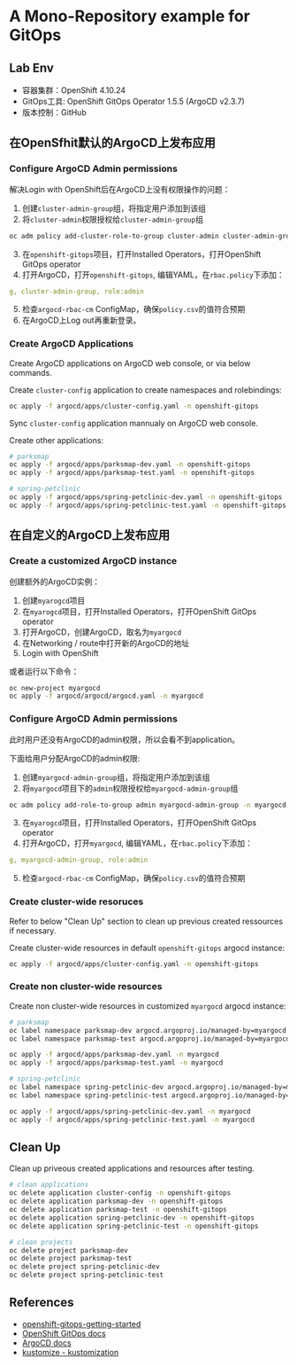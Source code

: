 # A Mono-Repository example for GitOps

## Lab Env

- 容器集群：OpenShift 4.10.24
- GitOps工具: OpenShift GitOps Operator 1.5.5 (ArgoCD v2.3.7)
- 版本控制：GitHub

## 在OpenSfhit默认的ArgoCD上发布应用

### Configure ArgoCD Admin permissions

解决Login with OpenShift后在ArgoCD上没有权限操作的问题：
1. 创建`cluster-admin-group`组，将指定用户添加到该组
2. 将`cluster-admin`权限授权给`cluster-admin-group`组
```bash
oc adm policy add-cluster-role-to-group cluster-admin cluster-admin-group
```
3. 在`openshift-gitops`项目，打开Installed Operators，打开OpenShift GitOps operator
4. 打开ArgoCD，打开`openshift-gitops`, 编辑YAML，在`rbac.policy`下添加：
```yaml
g, cluster-admin-group, role:admin
```
5. 检查`argocd-rbac-cm` ConfigMap，确保`policy.csv`的值符合预期
6. 在ArgoCD上Log out再重新登录。

### Create ArgoCD Applications

Create ArgoCD applications on ArgoCD web console, or via below commands.

Create `cluster-config` application to create namespaces and rolebindings:

```bash
oc apply -f argocd/apps/cluster-config.yaml -n openshift-gitops
```

Sync `cluster-config` application mannualy on ArgoCD web console.

Create other applications:

```bash
# parksmap
oc apply -f argocd/apps/parksmap-dev.yaml -n openshift-gitops
oc apply -f argocd/apps/parksmap-test.yaml -n openshift-gitops

# spring-petclinic
oc apply -f argocd/apps/spring-petclinic-dev.yaml -n openshift-gitops
oc apply -f argocd/apps/spring-petclinic-test.yaml -n openshift-gitops
```

## 在自定义的ArgoCD上发布应用

### Create a customized ArgoCD instance

创建额外的ArgoCD实例：
1. 创建`myarogcd`项目
2. 在`myarogcd`项目，打开Installed Operators，打开OpenShift GitOps operator
3. 打开ArgoCD，创建ArgoCD，取名为`myargocd`
4. 在Networking / route中打开新的ArgoCD的地址
5. Login with OpenShift

或者运行以下命令：
```bash
oc new-project myargocd
oc apply -f argocd/argocd/argocd.yaml -n myargocd
```

### Configure ArgoCD Admin permissions

此时用户还没有ArgoCD的admin权限，所以会看不到application。

下面给用户分配ArgoCD的admin权限:
1. 创建`myargocd-admin-group`组，将指定用户添加到该组
2. 将`myargocd`项目下的`admin`权限授权给`myargocd-admin-group`组
```bash
oc adm policy add-role-to-group admin myargocd-admin-group -n myargocd
```
3. 在`myarogcd`项目，打开Installed Operators，打开OpenShift GitOps operator
4. 打开ArgoCD，打开`myargocd`, 编辑YAML，在`rbac.policy`下添加：
```yaml
g, myargocd-admin-group, role:admin
```
5. 检查`argocd-rbac-cm` ConfigMap，确保`policy.csv`的值符合预期

### Create cluster-wide resoruces
Refer to below "Clean Up" section to clean up previous created ressources if necessary.

Create cluster-wide resources in default `openshift-gitops` argocd instance:

```bash
oc apply -f argocd/apps/cluster-config.yaml -n openshift-gitops
```

### Create non cluster-wide resources
Create non cluster-wide resources in customized `myargocd` argocd instance:
```bash
# parksmap
oc label namespace parksmap-dev argocd.argoproj.io/managed-by=myargocd
oc label namespace parksmap-test argocd.argoproj.io/managed-by=myargocd

oc apply -f argocd/apps/parksmap-dev.yaml -n myargocd
oc apply -f argocd/apps/parksmap-test.yaml -n myargocd

# spring-petclinic
oc label namespace spring-petclinic-dev argocd.argoproj.io/managed-by=myargocd
oc label namespace spring-petclinic-test argocd.argoproj.io/managed-by=myargocd

oc apply -f argocd/apps/spring-petclinic-dev.yaml -n myargocd
oc apply -f argocd/apps/spring-petclinic-test.yaml -n myargocd
```

## Clean Up

Clean up priveous created applications and resources after testing.

```bash
# clean applications
oc delete application cluster-config -n openshift-gitops
oc delete application parksmap-dev -n openshift-gitops
oc delete application parksmap-test -n openshift-gitops
oc delete application spring-petclinic-dev -n openshift-gitops
oc delete application spring-petclinic-test -n openshift-gitops

# clean projects
oc delete project parksmap-dev
oc delete project parksmap-test
oc delete project spring-petclinic-dev
oc delete project spring-petclinic-test
```


## References

- [openshift-gitops-getting-started](https://github.com/redhat-developer/openshift-gitops-getting-started)
- [OpenShift GitOps docs](https://access.redhat.com/documentation/en-us/openshift_container_platform/4.10/html/cicd/gitops#understanding-openshift-gitops)
- [ArgoCD docs](https://argo-cd.readthedocs.io/)
- [kustomize - kustomization](https://kubectl.docs.kubernetes.io/references/kustomize/kustomization/)
